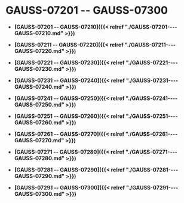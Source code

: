 # GAUSS-07201 -- GAUSS-07300<a name="ZH-CN_TOPIC_0302073237"></a>

-   **[GAUSS-07201 -- GAUSS-07210]({{< relref "./GAUSS-07201----GAUSS-07210.md" >}})**  

-   **[GAUSS-07211 -- GAUSS-07220]({{< relref "./GAUSS-07211----GAUSS-07220.md" >}})**  

-   **[GAUSS-07221 -- GAUSS-07230]({{< relref "./GAUSS-07221----GAUSS-07230.md" >}})**  

-   **[GAUSS-07231 -- GAUSS-07240]({{< relref "./GAUSS-07231----GAUSS-07240.md" >}})**  

-   **[GAUSS-07241 -- GAUSS-07250]({{< relref "./GAUSS-07241----GAUSS-07250.md" >}})**  

-   **[GAUSS-07251 -- GAUSS-07260]({{< relref "./GAUSS-07251----GAUSS-07260.md" >}})**  

-   **[GAUSS-07261 -- GAUSS-07270]({{< relref "./GAUSS-07261----GAUSS-07270.md" >}})**  

-   **[GAUSS-07271 -- GAUSS-07280]({{< relref "./GAUSS-07271----GAUSS-07280.md" >}})**  

-   **[GAUSS-07281 -- GAUSS-07290]({{< relref "./GAUSS-07281----GAUSS-07290.md" >}})**  

-   **[GAUSS-07291 -- GAUSS-07300]({{< relref "./GAUSS-07291----GAUSS-07300.md" >}})**  


